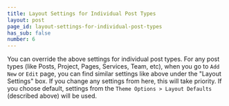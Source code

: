 ```yaml
---
title: Layout Settings for Individual Post Types
layout: post
page_id: layout-settings-for-individual-post-types
has_sub: false
number: 6
---
```


You can override the above settings for individual post types. For any post types (like Posts, Project, Pages, Services, Team, etc), when you go to `Add New` or `Edit` page, you can find similar settings like above under the "Layout Settings" box. If you change any settings from here, this will take priority. If you choose default, settings from the `Theme Options > Layout Defaults` (described above) will be used.

<img alt="" src="{{ 'assets/images/6/6.1.png' | relative_url }}">




